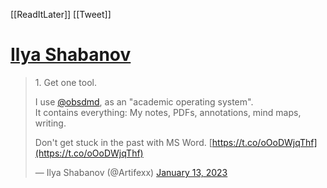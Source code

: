 [[ReadItLater]] [[Tweet]]

# [Ilya Shabanov](https://twitter.com/Artifexx/status/1613858822988103681)

> 1\. Get one tool.  
>   
> I use [@obsdmd](https://twitter.com/obsdmd?ref_src=twsrc%5Etfw), as an "academic operating system".  
> It contains everything: My notes, PDFs, annotations, mind maps, writing.  
>   
> Don't get stuck in the past with MS Word. [https://t.co/oOoDWjqThf](https://t.co/oOoDWjqThf)
> 
> — Ilya Shabanov (@Artifexx) [January 13, 2023](https://twitter.com/Artifexx/status/1613858822988103681?ref_src=twsrc%5Etfw)